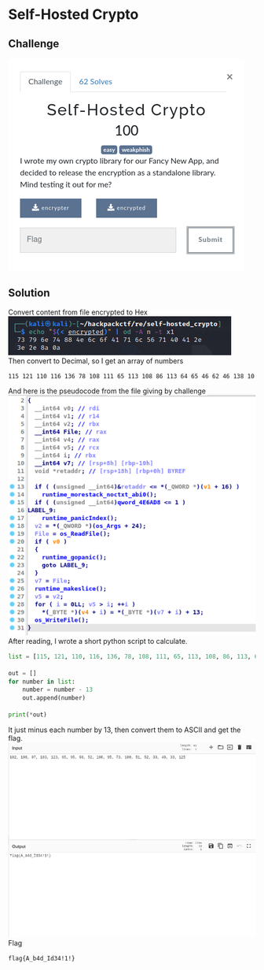 # Self-Hosted Crypto
## Challenge
![challenge](https://github.com/TwentySick/CTF/blob/10257b5552745817d6bdb41ac4ed81ea0ac1ed0d/2022/HackPack%20CTF/reverse_engineering/self-hosted_crypto/images/challenge.png)
## Solution
Convert content from file encrypted to Hex\
![Hex](https://github.com/TwentySick/CTF/blob/10257b5552745817d6bdb41ac4ed81ea0ac1ed0d/2022/HackPack%20CTF/reverse_engineering/self-hosted_crypto/images/get_hex.png)\
Then convert to Decimal, so I get an array of numbers 
```
115 121 110 116 136 78 108 111 65 113 108 86 113 64 65 46 62 46 138 10
```
And here is the pseudocode from the file giving by challenge\
![decompiler](https://github.com/TwentySick/CTF/blob/10257b5552745817d6bdb41ac4ed81ea0ac1ed0d/2022/HackPack%20CTF/reverse_engineering/self-hosted_crypto/images/decompiler.png)\
After reading, I wrote a short python script to calculate.
```python
list = [115, 121, 110, 116, 136, 78, 108, 111, 65, 113, 108, 86, 113, 64, 65, 46, 62, 46, 138, 10]

out = []
for number in list:
    number = number - 13
    out.append(number)

print(*out)
```
It just minus each number by 13, then convert them to ASCII and get the flag.
![solved](https://github.com/TwentySick/CTF/blob/10257b5552745817d6bdb41ac4ed81ea0ac1ed0d/2022/HackPack%20CTF/reverse_engineering/self-hosted_crypto/images/solved.png)\
Flag
```
flag{A_b4d_Id34!1!}
```
